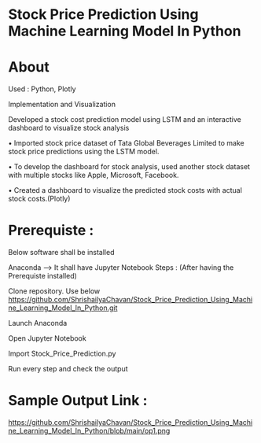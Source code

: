 # Stock Price Prediction Using Machine Learning Model In Python

# About 

Used : Python, Plotly

Implementation and Visualization

Developed a stock cost prediction model using LSTM and an interactive dashboard to visualize stock analysis

• Imported stock price dataset of Tata Global Beverages Limited to make stock price predictions using the LSTM model.

• To develop the dashboard for stock analysis, used another stock dataset with multiple stocks like Apple, Microsoft, Facebook.

• Created a dashboard to visualize the predicted stock costs with actual stock costs.(Plotly)


# Prerequiste :

Below software shall be installed

Anaconda --> It shall have Jupyter Notebook
Steps : (After having the Prerequiste installed)

Clone repository. Use below https://github.com/ShrishailyaChavan/Stock_Price_Prediction_Using_Machine_Learning_Model_In_Python.git

Launch Anaconda

Open Jupyter Notebook

Import Stock_Price_Prediction.py

Run every step and check the output

# Sample Output Link : 

https://github.com/ShrishailyaChavan/Stock_Price_Prediction_Using_Machine_Learning_Model_In_Python/blob/main/op1.png

